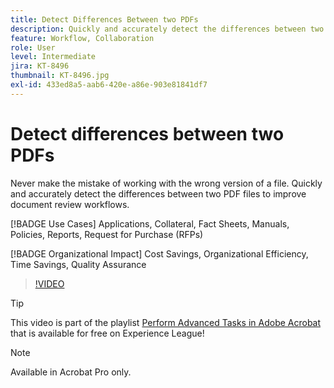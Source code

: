 ```yaml
---
title: Detect Differences Between two PDFs
description: Quickly and accurately detect the differences between two PDF files to improve document review workflows
feature: Workflow, Collaboration
role: User
level: Intermediate
jira: KT-8496
thumbnail: KT-8496.jpg
exl-id: 433ed8a5-aab6-420e-a86e-903e81841df7
---
```

# Detect differences between two PDFs

Never make the mistake of working with the wrong version of a file. Quickly and accurately detect the differences between two PDF files to improve document review workflows.

[!BADGE Use Cases]
Applications, Collateral, Fact Sheets, Manuals, Policies, Reports, Request for Purchase (RFPs)

[!BADGE Organizational Impact]
Cost Savings, Organizational Efficiency, Time Savings, Quality Assurance

>[!VIDEO](https://video.tv.adobe.com/v/337211?quality=12&learn=on&hidetitle=true)

>[!TIP]
>
>This video is part of the playlist [Perform Advanced Tasks in Adobe Acrobat](https://experienceleague.adobe.com/en/playlists/acrobat-peform-advanced-tasks) that is available for free on Experience League!

>[!NOTE]
>
>Available in Acrobat Pro only.
